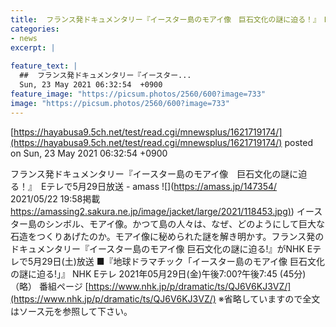 ```yaml
---
title:  フランス発ドキュメンタリー『イースター島のモアイ像　巨石文化の謎に迫る！』　Eテレで5月29日放送  
categories:
- news
excerpt: |
  
feature_text: |
  ##  フランス発ドキュメンタリー『イースター...
  Sun, 23 May 2021 06:32:54  +0900
feature_image: "https://picsum.photos/2560/600?image=733"
image: "https://picsum.photos/2560/600?image=733"
---
```


[https://hayabusa9.5ch.net/test/read.cgi/mnewsplus/1621719174/](https://hayabusa9.5ch.net/test/read.cgi/mnewsplus/1621719174/)
posted on Sun, 23 May 2021 06:32:54  +0900

<!--more-->

フランス発ドキュメンタリー『イースター島のモアイ像　巨石文化の謎に迫る！』　Eテレで5月29日放送 - amass ![](https://amass.jp/147354/ 2021/05/22 19:58掲載 [https://amassing2.sakura.ne.jp/image/jacket/large/2021/118453.jpg)](https://amassing2.sakura.ne.jp/image/jacket/large/2021/118453.jpg)) イースター島のシンボル、モアイ像。かつて島の人々は、なぜ、どのようにして巨大な石造をつくりあげたのか。モアイ像に秘められた謎を解き明かす。フランス発のドキュメンタリー『イースター島のモアイ像 巨石文化の謎に迫る!』がNHK Eテレで5月29日(土)放送 ■『地球ドラマチック「イースター島のモアイ像 巨石文化の謎に迫る!」』 NHK Eテレ 2021年05月29日(金)午後7:00?午後7:45 (45分) （略） 番組ページ [https://www.nhk.jp/p/dramatic/ts/QJ6V6KJ3VZ/](https://www.nhk.jp/p/dramatic/ts/QJ6V6KJ3VZ/) ※省略していますので全文はソース元を参照して下さい。
